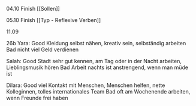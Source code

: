 04.10
Finish [[Sollen]]


05.10
Finish [[Typ - Reflexive Verben]]

11.09

26b
Yara:
Good Kleidung selbst nähen, kreativ sein, selbständig arbeiten
Bad nicht viel Geld verdienen

Salah:
Good Stadt sehr gut kennen, am Tag oder in der Nacht arbeiten, Lieblingsmusik hören
Bad Arbeit nachts ist anstrengend, wenn man müde ist

Dilara:
Good viel Kontakt mit Menschen, Menschen helfen, nette Kolleginnen, tolles internationales Team
Bad oft am Wochenende arbeiten, wenn Freunde frei haben